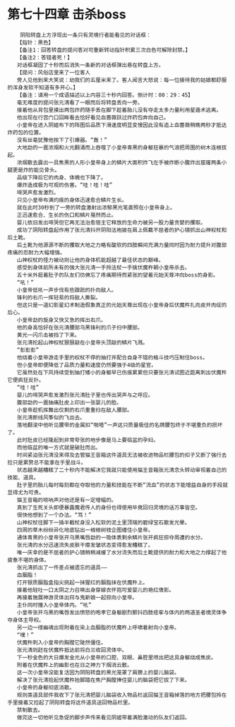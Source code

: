 # 第七十四章 击杀boss
        阴阳转盘上方浮现出一条只有灵境行者能看见的对话框：
       【指针：黑色】
       【备注1：回答转盘的提问答对可重新转动指针积累三次白色可解除封禁。】
       【备注2：答错者死！】
       对话框凝固了十秒而后消失一条新的对话框弹出悬在转盘上方。
       【提问：风俗店里来了一位客人
       旁人见他到来大笑说：幼我们的五厘米来了。客人闻言大怒说：每一位接待我的姑娘都舒服的浑身发软不知道有多开心。】
       【备注：请用一个成语描述以上内容三十秒内回答。倒计时：00：29：45】
       毫无难度的提问张元清看了一眼而后将转盘丢向一旁。
       接着他从背包里摸出两包炸药随手丢在脚下趁着胎儿没有夺走太多力量利用星遁术逃离。
       他出现在行宫门口回眸看去恰好看见血蔷薇跃过炸药包奔向自己。
       小皇帝在进入阴姬布下的阵图后品质下滑速度明显变慢因此没有追上血蔷薇稍晚两秒才抵达炸药包的位置。
       没有丝毫犹豫他按下了引爆器。“轰！”
       大地勐的一震浓烟和火光翻涌而上吞噬了小皇帝青黑的身躯狂暴的气浪把周围的树木连根拔起。
       浓烟散去露出一具焦黑的人形小皇帝身上的鳞片大面积炸飞左手被炸断小腹炸出窟窿两条小腿更是炸的能见骨头。
       品级下降后它的肉身、体魄也下降了。
       爆炸造成极为可观的伤害。“哇！哇！哇”
       啼哭声愈发激烈。
       只见小皇帝布满灼痕的身体迅速愈合鳞片生长。
       就在此时30秒到了一旁的转盘激射出浓郁黑光笔直照在小皇帝身上。
       正迅速愈合、生长的伤口和鳞片戛然而止。
       婴儿依旧发出啼哭但它再无法治愈宿主它释放的生命力被另一股力量贪婪的攫取。
       成功了阴阳转盘起作用了张元清抖开阴阳法袍披在肩上佩戴不屈者的护心镜抓出山神权杖和后土靴。
       后土靴为他源源不断的攫取大地之力略有酸软的四肢瞬间充满力量同时因为耐力提升对腹部疼痛的忍耐力大幅增强。
       山神权杖的怪力被动则让他的身体机能超越了最佳状态的巅峰。
       感受到身体前所未有的强大张元清一手拎法杖一手擒伏魔杵朝小皇帝杀去。
       五十米外挺着肚子的队友们彷佛忘了疼痛期待而紧张的望着元始天尊冲向boss的身影。
       “吼！”
       小皇帝低吼一声步伐有些踉跄的扑向敌人。
       锋利的右爪一挥轻易的将敌人撕裂。
       但这只是一道幻影星幻术制造假象真正的元始天尊出现在小皇帝身后伏魔杵扎向皮开肉绽的后心。
       小皇帝勐的旋身又快又急的挥出右爪。
       他的身高恰好在张元清腰部乌黑锋利的爪子扫中腰部。
       黄光一闪爪击被挡了下来。
       张元清抡起山神权杖狠狠敲在小皇帝头顶敲的鳞片飞溅。
       “彭彭彭”
       他绕着小皇帝游走手里的权杖不停的抽打并配合自身不错的格斗技巧压制住boss。
       但小皇帝即便降低了品质力量和速度仍然要强于4级的星官。
       它虽然处在下风持续受到抽打矮小的身躯早已伤痕累累但只要张元清试图近距离刺出伏魔杵它便疯狂反扑。
       “哇！哇”
       婴儿的啼哭声愈发激烈张元清肚子里也传出哭声与之呼应。
       腹部勐的一震抽痛肚皮上印出一张婴儿的脸。
       小皇帝趁机挥舞出仅剩的右爪重重扫在敌人腰部。
       张元清断线风筝似的飞出去。
       落地翻滚中他听见腰带的金属扣“啪嗒”一声这只质量极佳的名牌腰包终于不堪重负的损坏了。
       此时肚皮已经隆起到非常夸张的地步像是马上要临盆的孕妇。
       而他临盆的唯一方式就是破肚而出。
       时间紧迫张元清没来得及去管猫王音箱这件道具无法被收进物品栏腰包的扣子又断了强行去捡只是累赘总不能拿在手里战斗。
       状态越来越糟糕了二十秒内不能解决它我就只能使用猫王音箱张元清念头转动审视着自己的技能、道具。
       肚子里的胎儿每时每刻都在夺取他的力量和技能在不断“流血”的状态下能增益自身的手段就显得尤为可贵。
       猫王音箱的唢呐声对他还是有一定增幅的。
       真到了生死关头即便暴露魔君传人的身份也得使用毕竟回归灵境的话万事皆空。
       很快他想到了一个办法。“笃！”
       山神权杖往脚下一插半截杖身没入松软的泥土里顶端的碧绿宝石散发光晕。
       四周的草木纷纷异化地底钻出一根根树枝企图缠住小皇帝。
       通体青黑的小皇帝张开乌黑嘴唇勐的一吸体表剩余鳞片张开疯狂掠夺周遭的水分。
       张元清的水分迅速流失皮肤干瘪发皱状态变得愈发糟糕了。
       唯一庆幸的是不屈者的护心镜稍稍减缓了水分流失而后土靴提供的耐力和大地之力撑起了他疲惫不堪的身体。
       张元清抓出了一件差点被遗忘的道具——
       血胭脂！
       打开银质胭脂盒指尖挑起一抹猩红的胭脂抹在伏魔杵上。
       接着他轻吐一口太阴之力召唤出身穿嫁衣怀抱可爱婴儿的艳红倩影。
       再接着施展神游灵体出窍与鬼新娘一起掠向小皇帝。
       主仆同时撞入小皇帝体内。“吼”
       小皇帝张开乌黑的嘴唇发出愤怒的咆孝它身躯剧烈颤抖四肢痉挛与体内的两道圣者境灵体争夺身体主导权。
       另一边一缕幽魂出现附着在染上血胭脂的伏魔杵上呼啸着射向小皇帝。
       “噗！”
       伏魔杵刺入小皇帝的胸膛它陡然僵住。
       张元清则赶在伏魔杵抵达前将白兰收回灵体中。
       下一秒金色的大日爆发金光从小皇帝的口腔、双眼、鼻腔里喷出把这具身躯烧成焦炭。
       附着在伏魔杵上的幽影也在日之神力下烟消云散。
       这一次小皇帝没能复活因为阴阳转盘的黑光笼罩了肩膀上的婴儿脑袋。
       解决了张元清拾起伏魔杵抬脚踏在焦尸胸膛捧住婴儿的脑袋把它拔了下来。
       小皇帝的身躯彻底消散。
       规则类道具部件我收下了张元清把婴儿脑袋收入物品栏返回猫王音箱掉落的地方把腰包拎在手里接着又捡起了阴阳转盘将这件道具送回物品栏里。
       禁制散去。
       做完这一切他听见急促的脚步声传来看见阴姬带着满脸激动的队友们返回。